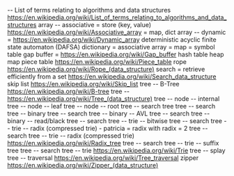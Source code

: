 -- List of terms relating to algorithms and data structures https://en.wikipedia.org/wiki/List_of_terms_relating_to_algorithms_and_data_structures
array -- associative = store (key, value) https://en.wikipedia.org/wiki/Associative_array = map, dict
array -- dynamic = https://en.wikipedia.org/wiki/Dynamic_array
deterministic acyclic finite state automaton (DAFSA)
dictionary = associative array = map = symbol table
gap buffer = https://en.wikipedia.org/wiki/Gap_buffer
hash table
heap
map
piece table https://en.wikipedia.org/wiki/Piece_table
rope https://en.wikipedia.org/wiki/Rope_(data_structure)
search = retrieve efficiently from a set https://en.wikipedia.org/wiki/Search_data_structure
skip list https://en.wikipedia.org/wiki/Skip_list
tree -- B-Tree https://en.wikipedia.org/wiki/B-tree
tree -- https://en.wikipedia.org/wiki/Tree_(data_structure)
tree -- node -- internal
tree -- node -- leaf
tree -- node -- root
tree -- search tree
tree -- search tree -- binary
tree -- search tree -- binary -- AVL
tree -- search tree -- binary -- read/black
tree -- search tree -- trie -- bitwise
tree -- search tree -- trie -- radix (compressed trie) - patricia = radix with radix = 2
tree -- search tree -- trie -- radix (compressed trie) https://en.wikipedia.org/wiki/Radix_tree
tree -- search tree -- trie -- suffix tree
tree -- search tree -- trie https://en.wikipedia.org/wiki/Trie
tree -- splay
tree -- traversal https://en.wikipedia.org/wiki/Tree_traversal
zipper https://en.wikipedia.org/wiki/Zipper_(data_structure)
